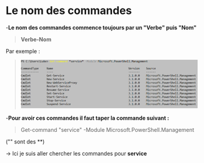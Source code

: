 # Le nom des commandes 
-**Le nom des commandes commence toujours par un "Verbe" puis "Nom"**
> **Verbe-Nom**

Par exemple :
> ![](Images.md/A1.jpg)

-**Pour avoir ces commandes il faut taper la commande suivant :** 
>Get-command "service" -Module Microsoft.PowerShell.Management

("" sont des **)

-> Ici je suis aller chercher les commandes pour **service** 